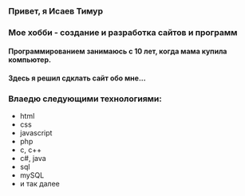 ### Привет, я Исаев Тимур
### Мое хобби - создание и разработка сайтов и программ
####  Программированием занимаюсь с 10 лет, когда мама купила компьютер.
#### Здесь я решил сдклать сайт обо мне...


### Влаедю  следующими технологиями:


* html
* css
* javascript
* php
* c, c++
* c#, java
* sql
* mySQL
* и так далее
